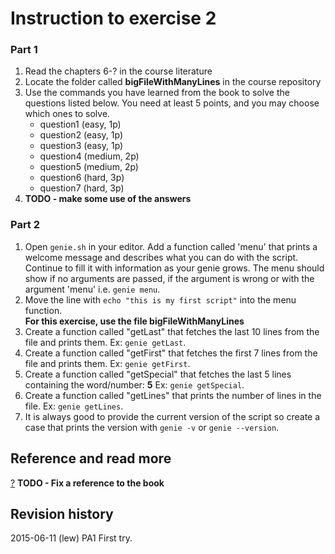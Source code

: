 Instruction to exercise 2
==============================

### Part 1

1. Read the chapters 6-? in the course literature
2. Locate the folder called **bigFileWithManyLines** in the course repository
3. Use the commands you have learned from the book to solve the questions listed below. You need at least 5 points, and you may choose which ones to solve.
    * question1 (easy, 1p)
    * question2 (easy, 1p)
    * question3 (easy, 1p)
    * question4 (medium, 2p)
    * question5 (medium, 2p)
    * question6 (hard, 3p)
    * question7 (hard, 3p)
4. **TODO - make some use of the answers**

### Part 2

1. Open `genie.sh` in your editor. Add a function called 'menu' that prints a welcome message and describes what you can do with the script. Continue to fill it with information as your genie grows. The menu should show if no arguments are passed, if the argument is wrong or with the argument 'menu' i.e. `genie menu`.
2. Move the line with `echo "this is my first script"` into the menu function.  
**For this exercise, use the file bigFileWithManyLines**  
3. Create a function called "getLast" that fetches the last 10 lines from the file and prints them. Ex: `genie getLast`.
4. Create a function called "getFirst" that fetches the first 7 lines from the file and prints them. Ex: `genie getFirst`.
5. Create a function called "getSpecial" that fetches the last 5 lines containing the word/number: **5** Ex: `genie getSpecial`.
6. Create a function called "getLines" that prints the number of lines in the file. Ex: `genie getLines`.
7. It is always good to provide the current version of the script so create a case that prints the version with `genie -v` or `genie --version`.

Reference and read more
------------------------------

[?](#) **TODO - Fix a reference to the book**



Revision history
------------------------------

2015-06-11 (lew) PA1 First try.
